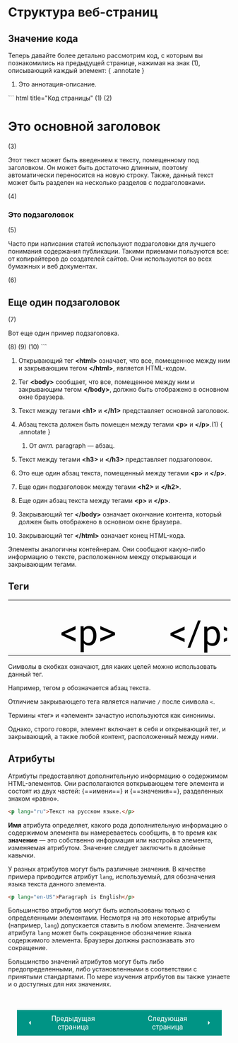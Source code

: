 # Структура веб-страниц

## Значение кода

Теперь давайте более детально рассмотрим код, с которым вы познакомились на предыдущей странице, нажимая на знак (1), описывающий каждый элемент:
{ .annotate }

1.  Это аннотация-описание.

<div class="annotate" markdown>
``` html title="Код страницы"
<html>(1)
    <body>(2)
        <h1>Это основной заголовок</h1>(3)
        <p>Этот текст может быть введением к тексту, помещенному под заголовком.
            Он может быть достаточно длинным, поэтому автоматически переносится на новую строку. 
            Также, данный текст может быть разделен на несколько разделов с подзаголовками.
        </p>(4)
        <h3>Это подзаголовок</h3>(5)
        <p>Часто при написании статей используют подзаголовки для лучшего понимания содержания публикации.
            Такими приемами пользуются все: от копирайтеров до создателей сайтов.
            Они используются во всех бумажных и веб документах.</p>(6)
        <h2>Еще один подзаголовок</h2>(7)
        <p>Вот еще один пример подзаголовка.</p>(8)
    </body>(9)
</html>(10)
```
</div>

1.  Открывающий тег **&lt;html&gt;** означает, что все, помещенное между ним и закрывающим тегом **&lt;/html&gt;**, является HTML-кодом.
2.  Тег **&lt;body&gt;** сообщает, что все, помещенное между ним и закрывающим тегом **&lt;/body&gt;**, должно быть отображено в основном окне браузера.
3.  Текст между тегами **&lt;h1&gt;** и **&lt;/h1&gt;** представляет основной заголовок.
4.  Абзац текста должен быть помещен между тегами **&lt;p&gt;** и **&lt;/p&gt;**.(1)
    { .annotate }

    1.  От *англ.* paragraph — абзац.

5.  Текст между тегами **&lt;h3&gt;** и **&lt;/h3&gt;** представляет подзаголовок.
6.  Это еще один абзац текста, помещенный между тегами **&lt;p&gt;** и **&lt;/p&gt;**.
7.  Еще один подзаголовок между тегами **&lt;h2&gt;** и **&lt;/h2&gt;**.
8.  Еще один абзац текста между тегами **&lt;p&gt;** и **&lt;/p&gt;**.
9.  Закрывающий тег **&lt;/body&gt;** означает окончание контента, который должен быть отображено в основном окне браузера.
10. Закрывающий тег **&lt;/html&gt;** означает конец HTML-кода.

Элементы аналогичны контейнерам. Они сообщают какую-либо информацию о тексте, расположенном между открывающи и закрывающим тегами.

## Теги

|||
|:-:|:-:|
|<div style="display: flex; justify-content: space-between; width: 100%;"><svg width="400" height="200" xmlns="http://www.w3.org/2000/svg"><text x="110" y="99" font-family="Roboto" font-size="80">&lt;p&gt;</text><text x="60" y="155" font-family="Roboto" font-size="24">Открывающий тег</text></svg></div>|<div style="display: flex; justify-content: space-between; width: 100%;"><svg width="400" height="200" xmlns="http://www.w3.org/2000/svg"><text x="105" y="100" font-family="Roboto" font-size="80">&lt;/p&gt;</text><text x="70" y="155" font-family="Roboto" font-size="24" font-size="small">Закрывающий тег</text></svg></div>|

Символы в скобках означают, для каких целей можно использовать данный тег.

Например, тегом `р` обозначается абзац текста.

Отличием закрывающего тега является наличие `/` после символа `<`.

Термины «тег» и «элемент» зачастую используются как синонимы.

Однако, строго говоря, элемент включает в себя и открывающий тег, и закрывающий, а также любой контент, расположенный между ними.

## Атрибуты

Атрибуты предоставляют дополнительную информацию о содержимом HTML-элементов. Они располагаются воткрывающем теге элемента и состоят из двух частей: {==имени==} и {==значения==}, разделенных знаком «равно».

```html title="Пример атрибута"
<p lang="ru">Текст на русском языке.</p>
```

**Имя** атрибута определяет, какого рода дополнительную информацию о содержимом элемента вы намереваетесь сообщить, в то время как **значение** — это собственно информация или настройка элемента, изменяемая атрибутом. Значение следует заключить в двойные кавычки. 

У разных атрибутов могут быть различные значения.
В качестве примера приводится атрибут `lang`, используемый, для обозначения языка текста данного элемента.

``` html title="Пример атрибута"
<p lang="en-US">Paragraph is English</p>
```

Большинство атрибутов могут быть использованы только с определенными элементами. Несмотря на это некоторые атрибуты (например, `lang`) допускается ставить в любом элементе. Значением атрибута `lang` может быть сокращенное обозначение языка содержимого элемента. Браузеры должны распознавать это сокращение.

Большинство значений атрибутов могут быть либо предопределенными, либо установленными в соответствии с принятыми стандартами. 
По мере изучения атрибутов вы также узнаете и о доступных для них значениях. 

<div style="display: flex; justify-content: space-between; padding: 20px; margin-top:30px;"><button class="custom-button" style="background-color: rgb(0, 148, 133); color: white; font-family: 'Roboto', sans-serif; border: none; cursor: pointer; padding: 10px 20px; font-size: 16px; display: flex; align-items: center;" onclick="window.location.href='/html-css-manual/html/struct/htmlex/'"><svg xmlns="http://www.w3.org/2000/svg" viewBox="0 0 24 24" style="fill: white; width: 20px; height: 20px;"><path d="M15 18l-6-6 6-6" /></svg><span style="margin: 0 10px;">Предыдущая страница</span></button><button class="custom-button" style="background-color: rgb(0, 148, 133); color: white; font-family: 'Roboto', sans-serif; border: none; cursor: pointer; padding: 10px 20px; font-size: 16px; display: flex; align-items: center;" onclick="window.location.href='/html-css-manual/html/struct/bhtelem'"><span style="margin: 0 10px;">Следующая страница</span><svg xmlns="http://www.w3.org/2000/svg" viewBox="0 0 24 24" style="fill: white; width: 20px; height: 20px;"><path d="M9 18l6-6-6-6" /></svg></button></div>

<script>function changeSVGColor(color) {var svgs = document.getElementsByTagName('svg');for (var i = 0; i < svgs.length; i++) {var svg = svgs[i];var textElements = svg.getElementsByTagName('text');for (var j = 0; j < textElements.length; j++) {textElements[j].style.fill = color;}}}var body = document.body;var observer = new MutationObserver(function(mutations) {mutations.forEach(function(mutation) {if (mutation.attributeName === 'data-md-color-scheme') {var theme = body.getAttribute('data-md-color-scheme');if (theme === 'slate') {changeSVGColor('white');} else {changeSVGColor('black');}}});});observer.observe(body, { attributes: true });</script>
